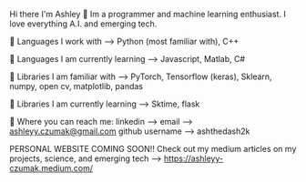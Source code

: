 Hi there I'm Ashley 👋
Im a programmer and machine learning enthusiast. I love everything A.I. and emerging tech.

💫 Languages I work with --> Python (most familiar with), C++ 

💫 Languages I am currently learning --> Javascript, Matlab, C#

💫 Libraries I am familiar with --> PyTorch, Tensorflow (keras), Sklearn, numpy, open cv, matplotlib, pandas

💫 Libraries I am currently learning --> Sktime, flask

💫 Where you can reach me:
linkedin --> 
email --> ashleyy.czumak@gmail.com
github username --> ashthedash2k

PERSONAL WEBSITE COMING SOON!!
Check out my medium articles on my projects, science, and emerging tech --> https://ashleyy-czumak.medium.com/
